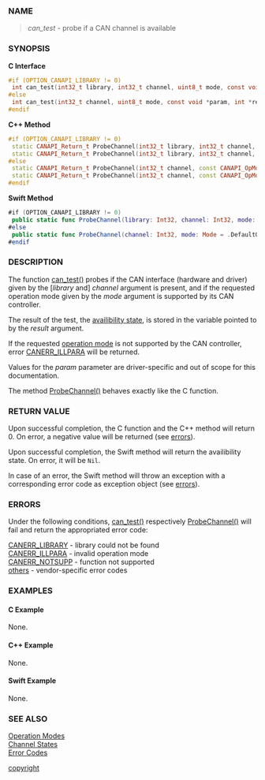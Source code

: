 ### NAME

> *can_test* - probe if a CAN channel is available

### SYNOPSIS

<a id="can_test"></a>
**C Interface**
```C
#if (OPTION_CANAPI_LIBRARY != 0)
 int can_test(int32_t library, int32_t channel, uint8_t mode, const void *param, int *result);
#else
 int can_test(int32_t channel, uint8_t mode, const void *param, int *result);
#endif
```
<a id="probechannel"></a>
**C++ Method**
```C++
#if (OPTION_CANAPI_LIBRARY != 0)
 static CANAPI_Return_t ProbeChannel(int32_t library, int32_t channel, const CANAPI_OpMode_t &opMode, const void *param, EChannelState &state);
 static CANAPI_Return_t ProbeChannel(int32_t library, int32_t channel, const CANAPI_OpMode_t &opMode, EChannelState &state);
#else
 static CANAPI_Return_t ProbeChannel(int32_t channel, const CANAPI_OpMode_t &opMode, const void *param, EChannelState &state);
 static CANAPI_Return_t ProbeChannel(int32_t channel, const CANAPI_OpMode_t &opMode, EChannelState &state);
#endif
```
<a id="func_probechannel"></a>
**Swift Method**
```Swift
#if (OPTION_CANAPI_LIBRARY != 0)
 public static func ProbeChannel(library: Int32, channel: Int32, mode: Mode = .DefaultOperationMode) throws -> State
#else
 public static func ProbeChannel(channel: Int32, mode: Mode = .DefaultOperationMode) throws -> State
#endif
```

### DESCRIPTION

The function [can_test()](#can_test) probes if the CAN interface (hardware and driver) given by the [*library* and] *channel* argument is present,
and if the requested operation mode given by the *mode* argument is supported by its CAN controller.

The result of the test, the [availibility state](/reference/channel_states#name), is stored in the variable pointed to by the *result* argument.

If the requested [operation mode](/reference/operation_modes#name) is not supported by the CAN controller, error [CANERR_ILLPARA](/reference/error_codes#error_illpara) will be returned.

Values for the *param* parameter are driver-specific and out of scope for this documentation.

The method [ProbeChannel()](#probechannel) behaves exactly like the C function.

### RETURN VALUE

Upon successful completion, the C function and the C++ method will return 0. On error, a negative value will be returned (see [errors](#errors)).

Upon successful completion, the Swift method will return the availibility state. On error, it will be `Nil`.

In case of an error, the Swift method will throw an exception with a corresponding error code as exception object (see [errors](#errors)).

### ERRORS

Under the following conditions, [can_test()](#can_test) respectively [ProbeChannel()](#probechannel) will fail and return the appropriated error code:

[CANERR_LIBRARY](/reference/error_codes#error_library) - library could not be found \
[CANERR_ILLPARA](/reference/error_codes#error_illpara) - invalid operation mode \
[CANERR_NOTSUPP](/reference/error_codes#error_notsupp) - function not supported \
[others](/reference/error_codes#error_vendor)          - vendor-specific error codes

### EXAMPLES

#### C Example

None.

#### C++ Example

None.

#### Swift Example

None.

### SEE ALSO

[Operation Modes](/reference/operation_modes#name) \
[Channel States](/reference/channel_states#name) \
[Error Codes](/reference/error_codes#name)


[copyright](../copyright.md ':include')